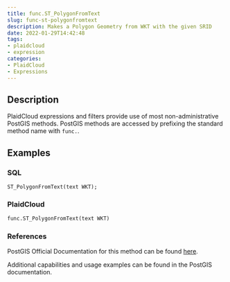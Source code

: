 ```yaml
---
title: func.ST_PolygonFromText
slug: func-st-polygonfromtext
description: Makes a Polygon Geometry from WKT with the given SRID
date: 2022-01-29T14:42:48
tags:
- plaidcloud
- expression
categories:
- PlaidCloud
- Expressions
---
```



## Description


PlaidCloud expressions and filters provide use of most non-administrative PostGIS methods. PostGIS methods are accessed by prefixing the standard method name with `func.`.



## Examples


### SQL



```
ST_PolygonFromText(text WKT);
```


### PlaidCloud



```python
func.ST_PolygonFromText(text WKT)
```


### References


PostGIS Official Documentation for this method can be found [here](https://postgis.net/docs/manual-3.1/ST_PolygonFromText.html).



Additional capabilities and usage examples can be found in the PostGIS documentation.

